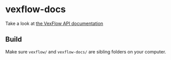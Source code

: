 # vexflow-docs

Take a look at [the VexFlow API documentation](https://vexflow.github.io/vexflow-docs)


## Build

Make sure `vexflow/` and `vexflow-docs/` are sibling folders on your computer.
